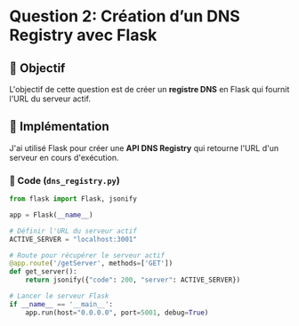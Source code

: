 # Question 2: Création d’un DNS Registry avec Flask

## 📌 Objectif
L'objectif de cette question est de créer un **registre DNS** en Flask qui fournit l'URL du serveur actif.

## 🚀 Implémentation
J'ai utilisé Flask pour créer une **API DNS Registry** qui retourne l'URL d'un serveur en cours d'exécution.

### 📜 Code (`dns_registry.py`)
```python
from flask import Flask, jsonify

app = Flask(__name__)

# Définir l'URL du serveur actif
ACTIVE_SERVER = "localhost:3001"

# Route pour récupérer le serveur actif
@app.route('/getServer', methods=['GET'])
def get_server():
    return jsonify({"code": 200, "server": ACTIVE_SERVER})

# Lancer le serveur Flask
if __name__ == '__main__':
    app.run(host="0.0.0.0", port=5001, debug=True)

